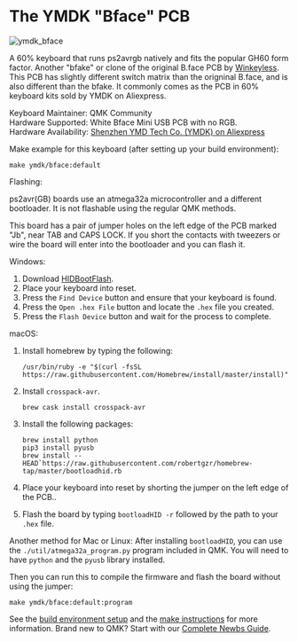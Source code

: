 # The YMDK "Bface" PCB

![ymdk_bface](https://i.imgur.com/qhFxN0g.jpg)

A 60% keyboard that runs ps2avrgb natively and fits the popular GH60 form factor. Another "bfake" or clone of the original B.face PCB by [Winkeyless](https://winkeyless.kr/product/b-face-x2-pcb/). This PCB has slightly different switch matrix than the origninal B.face, and is also different than the bfake. It commonly comes as the PCB in 60% keyboard kits sold by YMDK on Aliexpress.

Keyboard Maintainer: QMK Community  
Hardware Supported: White Bface Mini USB PCB with no RGB.  
Hardware Availability: [Shenzhen YMD Tech Co. (YMDK) on Aliexpress](https://www.aliexpress.com/item/32799437588.html)  

Make example for this keyboard (after setting up your build environment):

    make ymdk/bface:default

Flashing:

ps2avr(GB) boards use an atmega32a microcontroller and a different bootloader. It is not flashable using the regular QMK methods. 

This board has a pair of jumper holes on the left edge of the PCB marked "Jb", near TAB and CAPS LOCK. If you short the contacts with tweezers or wire the board will enter into the bootloader and you can flash it.

Windows: 
1. Download [HIDBootFlash](http://vusb.wikidot.com/project:hidbootflash).
2. Place your keyboard into reset. 
3. Press the `Find Device` button and ensure that your keyboard is found.
4. Press the `Open .hex File` button and locate the `.hex` file you created.
5. Press the `Flash Device` button and wait for the process to complete. 

macOS:
1. Install homebrew by typing the following:   
    ```
    /usr/bin/ruby -e "$(curl -fsSL https://raw.githubusercontent.com/Homebrew/install/master/install)"
    ```
2. Install `crosspack-avr`.  
    ```
    brew cask install crosspack-avr
    ```
3. Install the following packages:
    ```
    brew install python
    pip3 install pyusb
    brew install --HEAD`https://raw.githubusercontent.com/robertgzr/homebrew-tap/master/bootloadhid.rb
    ```

4. Place your keyboard into reset by shorting the jumper on the left edge of the PCB.. 
5. Flash the board by typing `bootloadHID -r` followed by the path to your `.hex` file. 

Another method for Mac or Linux:
After installing `bootloadHID`, you can use the `./util/atmega32a_program.py` program included in QMK. You will need to have `python` and the `pyusb` library installed.

Then you can run this to compile the firmware and flash the board without using the jumper:
```
make ymdk/bface:default:program
```

See the [build environment setup](https://docs.qmk.fm/#/getting_started_build_tools) and the [make instructions](https://docs.qmk.fm/#/getting_started_make_guide) for more information. Brand new to QMK? Start with our [Complete Newbs Guide](https://docs.qmk.fm/#/newbs).
